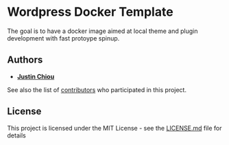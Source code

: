 # Wordpress Docker Template

The goal is to have a docker image aimed at local theme and plugin development with fast protoype spinup.

## Authors

- **[Justin Chiou](https://github.com/Shadowlion)**

See also the list of [contributors](https://github.com/shadowlion/wp-docker/graphs/contributors) who participated in this project.

## License

This project is licensed under the MIT License - see the [LICENSE.md](LICENSE.md) file for details
